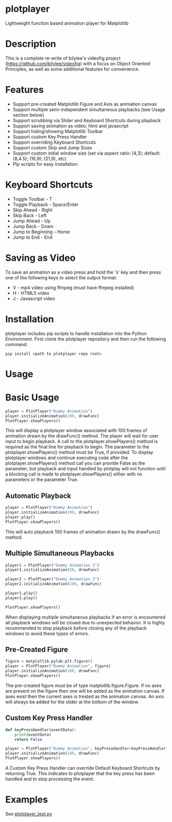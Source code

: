 # plotplayer
Lightweight function based animation player for Matplotlib

# Description
This is a complete re-write of bilylee's videofig project (https://github.com/bilylee/videofig) with
a focus on Object Oriented Principles, as well as some additional features for convenience.

# Features
- Support pre-created Matplotlib Figure and Axis as animation canvas
- Support multiple semi-independent simultaneous playbacks (see Usage section below)
- Support scrubbing via Slider and Keyboard Shortcuts during playback
- Support saving animation as video, html and javascript
- Support hiding/showing Matplotlib Toolbar
- Support custom Key Press Handler
- Support overriding Keyboard Shortcuts
- Support custom Skip and Jump Sizes
- Support custom initial window size (set via aspect ratio: (4,3); default:(8,4.5); (16,9); (21,9), etc)
- Pip scripts for easy installation

# Keyboard Shortcuts
* Toggle Toolbar - T
* Toggle Playback - Space/Enter
* Skip Ahead - Right
* Skip Back - Left
* Jump Ahead - Up
* Jump Back - Down
* Jump to Beginning - Home
* Jump to End - End

# Saving as Video
To save an animation as a video press and hold the 's' key and then press one of the following keys
to select the output format:
* V - mp4 video using ffmpeg (must have ffmpeg installed)
* H - HTML5 video
* J - Javascript video

# Installation
plotplayer includes pip scripts to handle installation into the Python Environment.  First clone the
plotplayer repository and then run the following command:

```
pip install <path to plotplayer repo root>
```

# Usage
# Basic Usage
```python
player = PlotPlayer("Dummy Animation")
player.initializeAnimation(100, drawFunc)
PlotPlayer.showPlayers()
```
This will display a plotplayer window associated with 100 frames of animation drawn by the drawFunc()
method.  The player will wait for user input to begin playback.  A call to the plotplayer.showPlayers()
method is required as the final line for playback to begin.  The parameter to the
plotplayer.showPlayers() method must be True, if provided.  To display plotplayer windows and continue
executing code after the plotplayer.showPlayers() method call you can provide False as the parameter,
but playback and input handled by plotplay will not function until a blocking call is made to
plotplayer.showPlayers() either with no parameters or the parameter True.

## Automatic Playback
```python
player = PlotPlayer("Dummy Animation")
player.initializeAnimation(100, drawFunc)
player.play()
PlotPlayer.showPlayers()
```
This will auto playback 100 frames of animation drawn by the drawFunc() method.

## Multiple Simultaneous Playbacks
```python
player1 = PlotPlayer("Dummy Animation 1")
player1.initializeAnimation(50, drawFunc)

player2 = PlotPlayer("Dummy Animation 2")
player2.initializeAnimation(100, drawFunc)

player1.play()
player2.play()

PlotPlayer.showPlayers()
```
When displaying multiple simultaneous playbacks if an error is encountered all playback windows
will be closed due to unexpected behavior.  It is highly recommended to stop playback before
closing any of the playback windows to avoid these types of errors.

## Pre-Created Figure
```python
figure = matplotlib.pylab.plt.figure()
player = PlotPlayer("Dummy Animation", figure)
player.initializeAnimation(100, drawFunc)
PlotPlayer.showPlayers()
```
The pre-created figure must be of type matplotlib.figure.Figure.  If no axes are present on the
figure then one will be added as the animation canvas.  If axes exist then the current axes is
treated as the animation canvas.  An axis will always be added for the slider at the bottom of
the window.

## Custom Key Press Handler
```python
def keyPressHandler(eventData):
    print(eventData)
    return False

player = PlotPlayer("Dummy Animation", keyPressHandler=keyPressHandler)
player.initializeAnimation(100, drawFunc)
PlotPlayer.showPlayers()
```
A Custom Key Press Handler can override Default Keyboard Shortcuts by returning True.  This
indicates to plotplayer that the key press has been handled and to stop processing the event.

# Examples
See [plotplayer_test.py](plotplayer/plotplayer_test.py)